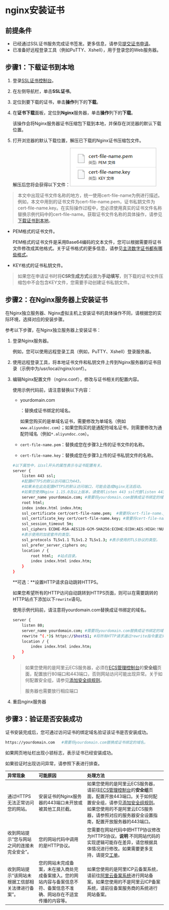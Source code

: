 # nginx安装证书

## 前提条件

- 已经通过SSL证书服务完成证书签发。更多信息，请参见[提交证书申请](https://help.aliyun.com/document_detail/98574.htm#concept-wxz-3xn-yfb)。
- 已准备好远程登录工具（例如PuTTY、Xshell），用于登录您的Web服务器。

## 步骤1：下载证书到本地

1. 登录[SSL证书控制台](https://yundunnext.console.aliyun.com/?p=cas)。

2. 在左侧导航栏，单击**SSL证书**。

3. 定位到要下载的证书，单击**操作**列下的**下载**。

4. 在**证书下载**面板，定位到**Nginx**服务器，单击**操作**列下的**下载**。

   该操作会将Nginx服务器证书压缩包下载到本地，并保存在浏览器的默认下载位置。

5. 打开浏览器的默认下载位置，解压已下载的Nginx证书压缩包文件。

   解压后您将会获得以下文件：![证书文件](image/p33690.png)

> 本文中出现证书文件名称的地方，统一使用cert-file-name为例进行描述。例如，本文中用到的证书文件为cert-file-name.pem，证书私钥文件为cert-file-name.key。在实际操作过程中，您必须使用真实的证书文件名称替换示例代码中的cert-file-name。获取证书文件名称的具体操作，请参见[下载证书到本地](https://help.aliyun.com/document_detail/98728.html?spm=5176.b657008.help.dexternal.78911b485DJuj2#step-g2p-wai-ral)。

- PEM格式的证书文件。

  PEM格式的证书文件是采用Base64编码的文本文件，您可以根据需要将证书文件修改成其他格式。关于证书格式的更多信息，请参见[主流数字证书都有哪些格式](https://help.aliyun.com/document_detail/42214.htm#concept-a4g-mbv-ydb)。

- KEY格式的证书私钥文件。

> 如果您在申请证书时将**CSR生成方式**设置为**手动填写**，则下载的证书文件压缩包中不会包含KEY文件，您需要手动创建证书私钥文件。

## 步骤2：在Nginx服务器上安装证书

在Nginx独立服务器、Nginx虚拟主机上安装证书的具体操作不同，请根据您的实际环境，选择对应的安装步骤。

参考以下步骤，在Nginx独立服务器上安装证书：

1. 登录Nginx服务器。

   例如，您可以使用远程登录工具（例如，PuTTY、Xshell）登录服务器。

2. 使用远程登录工具，将本地证书文件和私钥文件上传到Nginx服务器的证书目录（示例中为/usr/local/nginx/conf）。

3. 编辑Nginx配置文件（nginx.conf），修改与证书相关的配置内容。

   使用示例代码前，请注意替换以下内容：

   - yourdomain.com

     ：替换成证书绑定的域名。

     如果您购买的是单域名证书，需要修改为单域名（例如`www.aliyundoc.com`）；如果您购买的是通配符域名证书，则需要修改为通配符域名（例如`*.aliyundoc.com`）。

   - `cert-file-name.pem`：替换成您在步骤3上传的证书文件的名称。

   - `cert-file-name.key`：替换成您在步骤3上传的证书私钥文件的名称。

   ```bash
   #以下属性中，以ssl开头的属性表示与证书配置有关。
   server {
       listen 443 ssl;
       #配置HTTPS的默认访问端口为443。
       #如果未在此处配置HTTPS的默认访问端口，可能会造成Nginx无法启动。
       #如果您使用Nginx 1.15.0及以上版本，请使用listen 443 ssl代替listen 443和ssl on。
       server_name yourdomain.com; #需要将yourdomain.com替换成证书绑定的域名。
       root html;
       index index.html index.htm;
       ssl_certificate cert/cert-file-name.pem;  #需要将cert-file-name.pem替换成已上传的证书文件的名称。
       ssl_certificate_key cert/cert-file-name.key; #需要将cert-file-name.key替换成已上传的证书私钥文件的名称。
       ssl_session_timeout 5m;
       ssl_ciphers ECDHE-RSA-AES128-GCM-SHA256:ECDHE:ECDH:AES:HIGH:!NULL:!aNULL:!MD5:!ADH:!RC4;
       #表示使用的加密套件的类型。
       ssl_protocols TLSv1.1 TLSv1.2 TLSv1.3; #表示使用的TLS协议的类型。
       ssl_prefer_server_ciphers on;
       location / {
           root html;  #站点目录。
           index index.html index.htm;
       }
   }
   ```

   **可选：**设置HTTP请求自动跳转HTTPS。

   如果您希望所有的HTTP访问自动跳转到HTTPS页面，则可以在需要跳转的HTTP站点下添加以下`rewrite`语句。

   使用示例代码前，请注意将yourdomain.com替换成证书绑定的域名。

   ```bash
   server {
       listen 80;
       server_name yourdomain.com; #需要将yourdomain.com替换成证书绑定的域名。
       rewrite ^(.*)$ https://$host$1; #将所有HTTP请求通过rewrite指令重定向到HTTPS。
       location / {
           index index.html index.htm;
       }
   }
   ```

   > 如果您使用的是阿里云ECS服务器，必须在[ECS管理控制台](https://ecs.console.aliyun.com/)的**安全组**页面，配置放行80端口和443端口，否则网站访问可能出现异常。关于如何配置安全组，请参见[添加安全组规则](https://help.aliyun.com/document_detail/25471.htm#concept-sm5-2wz-xdb)。
   >
   > 服务器也需要放行相应端口

4. 重启nginx服务器

## 步骤3：验证是否安装成功

证书安装完成后，您可通过访问证书的绑定域名验证该证书是否安装成功。

```bash
https://yourdomain.com   #需要将yourdomain.com替换成证书绑定的域名。
```

如果网页地址栏出现小锁标志，表示证书已经安装成功。

如果验证时出现访问异常，请参照下表进行排查。

| 异常现象                                           | 可能原因                                                     | 处理方法                                                     |
| :------------------------------------------------- | :----------------------------------------------------------- | :----------------------------------------------------------- |
| 通过HTTPS无法正常访问您的网站。                    | 安装证书的Nginx服务器的443端口未开放或被其他工具拦截。       | 如果您使用的是阿里云ECS服务器，请前往[ECS管理控制台](https://ecs.console.aliyun.com/)的**安全组**页面，配置开放443端口。关于如何配置安全组，请参见[添加安全组规则](https://help.aliyun.com/document_detail/25471.htm#concept-sm5-2wz-xdb)。如果您使用的不是阿里云ECS服务器，请参照对应的服务器安全设置指南，配置开放服务器的443端口。 |
| 收到网站提示“您与网站之间的连接未完全安全”。       | 您的网站代码中调用的是HTTP协议。                             | 您需要在网站代码中把HTTP协议修改为HTTPS协议。**说明** 不同网站代码的实现逻辑可能存在差异，请您根据具体情况进行修改。如果需要更多支持，请提交[工单](https://selfservice.console.aliyun.com/ticket/category/cas)。 |
| 收到网站提示“该网站未根据工信部相关法律进行备案”。 | 您的网站未完成备案，未在接入商处完成备案接入。您的网站内容与备案信息不符、备案信息不准确、网站存在不适宜传播的内容等。 | 如果您使用的是阿里ICP云备案系统，请前往[阿里云备案系统](https://beian.aliyun.com/order/index)进行网站备案。如果您使用的不是阿里云ICP备案系统，请前往备案服务商的系统进行网站备案。 |

<script>
export default {
    mounted () {
      this.$page.lastUpdated = "2022/3/4 晚上22:17:09";
    }
  }
</script>